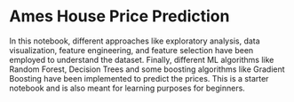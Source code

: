 # Ames House Price Prediction

In this notebook, different approaches like exploratory analysis, data visualization, feature engineering, and feature selection have been employed to understand the dataset. Finally, different ML algorithms like Random Forest, Decision Trees and some boosting algorithms like Gradient Boosting have been implemented to predict the prices.
This is a starter notebook and is also meant for learning purposes for beginners.
